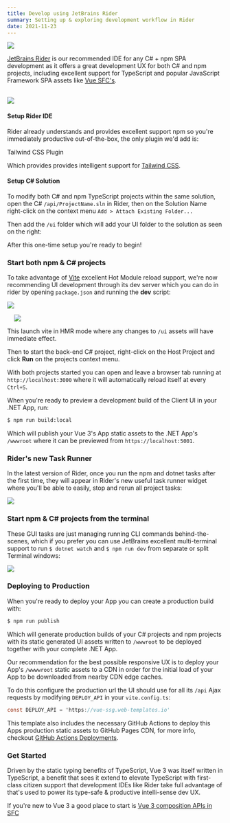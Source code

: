 ```yaml
---
title: Develop using JetBrains Rider
summary: Setting up & exploring development workflow in Rider
date: 2021-11-23
---
```


<a href="https://www.jetbrains.com/rider/">
<img src="https://raw.githubusercontent.com/ServiceStack/docs/master/docs/images/svg/rider.svg" 
     class="sm:float-left mr-8 w-24 h-24" style="margin-top:0"></a>

[JetBrains Rider](https://www.jetbrains.com/rider/) is our recommended IDE for any C# + npm SPA development as it 
offers a great development UX for both C# and npm projects, including excellent support 
for TypeScript and popular JavaScript Framework SPA assets like [Vue SFC's](https://v3.vuejs.org/guide/single-file-component.html).

<img src="https://raw.githubusercontent.com/ServiceStack/docs/master/docs/images/spa/vue-vite-rider-sln.png"
     class="sm:float-right w-60 ml-8" style="margin-top:1rem">

#### Setup Rider IDE

Rider already understands and provides excellent support npm so you're immediately productive out-of-the-box,
the only plugin we'd add is:

<a href="https://plugins.jetbrains.com/plugin/15321-tailwind-css" class="text-2xl flex items-center" style="text-decoration:none">
     <LogosTailwindcssIcon class="sm:float-left w-12 h-12" style="margin:0 .5rem 0 0" />
     <span class="">Tailwind CSS Plugin</span>
</a>

Which provides provides intelligent support for [Tailwind CSS](https://tailwindcss.com).

#### Setup C# Solution

To modify both C# and npm TypeScript projects within the same solution, open the C# 
`/api/ProjectName.sln` in Rider, then on the Solution Name right-click on the context menu
`Add > Attach Existing Folder...`

Then add the `/ui` folder which will add your UI folder to the solution as seen on the right:

After this one-time setup you're ready to begin!

### Start both npm & C# projects

To take advantage of [Vite](https://vitejs.dev) excellent Hot Module reload support, we're now recommending 
UI development through its dev server which you can do in rider by opening `package.json` and running the
**dev** script:

![](https://github.com/ServiceStack/docs/raw/master/docs/images/spa/vue-vite-scripts.png)


<img src="https://github.com/ServiceStack/docs/raw/master/docs/images/spa/vue-vite-run-myapp.png"
class="sm:float-right w-72" style="margin:0 0 0 1rem">

This launch vite in HMR mode where any changes to `/ui` assets will have immediate effect.

Then to start the back-end C# project, right-click on the Host Project and click **Run** on the projects context menu.

With both projects started you can open and leave a browser tab running at `http://localhost:3000`
where it will automatically reload itself at every `Ctrl+S`.

When you're ready to preview a development build of the Client UI in your .NET App, run:

```bash
$ npm run build:local
```

Which will publish your Vue 3's App static assets to the .NET App's `/wwwroot` where it can be previewed from
`https://localhost:5001`.

### Rider's new Task Runner

In the latest version of Rider, once you run the npm and dotnet tasks after the first time, they will appear in Rider's 
new useful task runner widget where you'll be able to easily, stop and rerun all project tasks:

![](https://github.com/ServiceStack/docs/raw/master/docs/images/spa/rider-run-widget.png)

### Start npm & C# projects from the terminal

These GUI tasks are just managing running CLI commands behind-the-scenes, which if you prefer you can use JetBrains
excellent multi-terminal support to run `$ dotnet watch` and `$ npm run dev` from separate or split Terminal windows:

![](https://github.com/ServiceStack/docs/raw/master/docs/images/spa/vue-vite-rider-terminals.png)

### Deploying to Production

When you're ready to deploy your App you can create a production build with:

```bash
$ npm run publish
```

Which will generate production builds of your C# projects and npm projects with its static generated UI assets
written to `/wwwroot` to be deployed together with your complete .NET App.

Our recommendation for the best possible responsive UX is to deploy your App's `/wwwwroot` static assets to a CDN in 
order for the initial load of your App to be downloaded from nearby CDN edge caches.

To do this configure the production url the UI should use for all its `/api` Ajax requests by modifying 
`DEPLOY_API` in your `vite.config.ts`:

```csharp
const DEPLOY_API = 'https://vue-ssg.web-templates.io'
```

This template also includes the necessary GitHub Actions to deploy this Apps production static assets to GitHub Pages CDN, 
for more info, checkout [GitHub Actions Deployments](/posts/deploy).

### Get Started

Driven by the static typing benefits of TypeScript, Vue 3 was itself written in TypeScript, a benefit that sees it 
extend to elevate TypeScript with first-class citizen support that development IDEs like Rider take full advantage of 
that's used to power its type-safe & productive intelli-sense dev UX. 

If you're new to Vue 3 a good place to start is
[Vue 3 composition APIs in SFC](https://v3.vuejs.org/api/sfc-script-setup.html)
